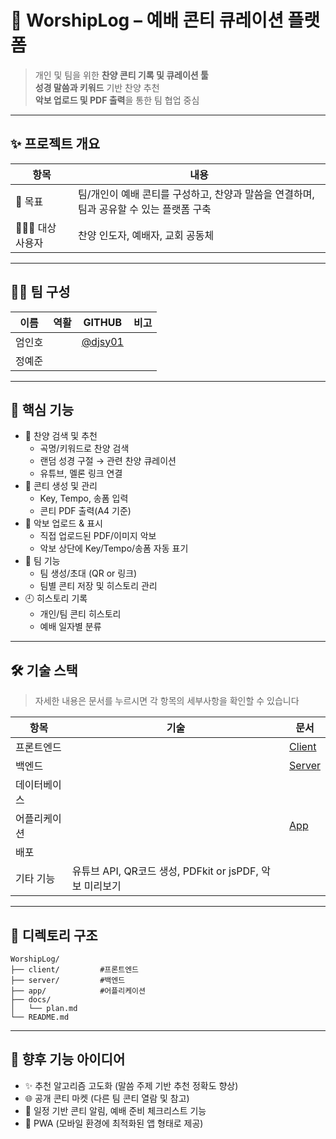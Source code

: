 # 📘 WorshipLog – 예배 콘티 큐레이션 플랫폼
> 개인 및 팀을 위한 **찬양 콘티 기록 및 큐레이션 툴**  
> **성경 말씀과 키워드** 기반 찬양 추천  
> **악보 업로드 및 PDF 출력**을 통한 팀 협업 중심

---

## ✨ 프로젝트 개요
| 항목 | 내용 |
|-----|-----|
| 🎯 목표 | 팀/개인이 예배 콘티를 구성하고, 찬양과 말씀을 연결하며, 팀과 공유할 수 있는 플랫폼 구축 |
| 🧑‍🤝‍🧑 대상 사용자 | 찬양 인도자, 예배자, 교회 공동체 |

---

## 🧑‍💻 팀 구성
| 이름 | 역활 | GITHUB | 비고 |
|-----|-----|-----|-----|
| 엄인호 |  | [@djsy01](https://github.com/djsy01) |  |
| 정예준 |  |  |  |

---

## 🧩 핵심 기능
- 🎼 찬양 검색 및 추천
    - 곡명/키워드로 찬양 검색
    - 랜덤 성경 구절 → 관련 찬양 큐레이션
    - 유튜브, 멜론 링크 연결
- 📝 콘티 생성 및 관리
    - Key, Tempo, 송폼 입력
    - 콘티 PDF 출력(A4 기준)
- 📄 악보 업로드 & 표시
    - 직접 업로드된 PDF/이미지 악보
    - 악보 상단에 Key/Tempo/송폼 자동 표기
- 👥 팀 기능
    - 팀 생성/초대 (QR or 링크)
    - 팀별 콘티 저장 및 히스토리 관리
- 🕘 히스토리 기록
    - 개인/팀 콘티 히스토리
    - 예배 일자별 분류

---

## 🛠️ 기술 스택
> 자세한 내용은 문서를 누르시면 각 항목의 세부사항을 확인할 수 있습니다

| 항목 | 기술 | 문서 |
|-----|-----|-----|
| 프론트엔드 |  | [Client](./client/README.md) |
| 백엔드 |  | [Server](./server/README.md) |
| 데이터베이스 |  |
| 어플리케이션 |  | [App](./app/README.md) |
| 배포 |  |
| 기타 기능 | 유튜브 API, QR코드 생성, PDFkit or jsPDF, 악보 미리보기 |

---

## 📂 디렉토리 구조
```
WorshipLog/
├── client/         #프론트엔드
├── server/         #백엔드
├── app/            #어플리케이션
├── docs/
│   └── plan.md
└── README.md
```

---

## 🚧 향후 기능 아이디어
- ✨ 추천 알고리즘 고도화 (말씀 주제 기반 추천 정확도 향상)
- 🌐 공개 콘티 마켓 (다른 팀 콘티 열람 및 참고)
- 🔔 일정 기반 콘티 알림, 예배 준비 체크리스트 기능
- 📱 PWA (모바일 환경에 최적화된 앱 형태로 제공)